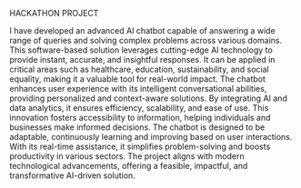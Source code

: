 HACKATHON PROJECT

I have developed an advanced AI chatbot capable of answering a wide range of queries and solving complex problems across various domains. This software-based solution leverages cutting-edge AI technology to provide instant, accurate, and insightful responses. It can be applied in critical areas such as healthcare, education, sustainability, and social equality, making it a valuable tool for real-world impact. The chatbot enhances user experience with its intelligent conversational abilities, providing personalized and context-aware solutions. By integrating AI and data analytics, it ensures efficiency, scalability, and ease of use. This innovation fosters accessibility to information, helping individuals and businesses make informed decisions. The chatbot is designed to be adaptable, continuously learning and improving based on user interactions. With its real-time assistance, it simplifies problem-solving and boosts productivity in various sectors. The project aligns with modern technological advancements, offering a feasible, impactful, and transformative AI-driven solution.
